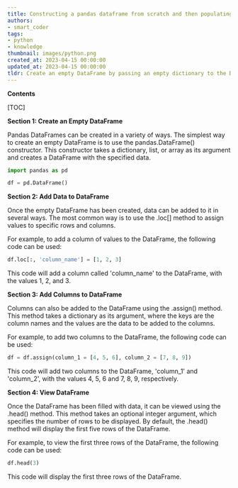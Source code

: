 ```yaml
---
title: Constructing a pandas dataframe from scratch and then populating it with data
authors:
- smart_coder
tags:
- python
- knowledge
thumbnail: images/python.png
created_at: 2023-04-15 00:00:00
updated_at: 2023-04-15 00:00:00
tldr: Create an empty DataFrame by passing an empty dictionary to the DataFrame constructor, then fill it by assigning values to its columns and rows.
---
```


**Contents**

[TOC]

**Section 1: Create an Empty DataFrame**

Pandas DataFrames can be created in a variety of ways. The simplest way to create an empty DataFrame is to use the pandas.DataFrame() constructor. This constructor takes a dictionary, list, or array as its argument and creates a DataFrame with the specified data.

```python
import pandas as pd

df = pd.DataFrame()
```

**Section 2: Add Data to DataFrame**

Once the empty DataFrame has been created, data can be added to it in several ways. The most common way is to use the .loc[] method to assign values to specific rows and columns.

For example, to add a column of values to the DataFrame, the following code can be used:

```python
df.loc[:, 'column_name'] = [1, 2, 3]
```

This code will add a column called 'column_name' to the DataFrame, with the values 1, 2, and 3.

**Section 3: Add Columns to DataFrame**

Columns can also be added to the DataFrame using the .assign() method. This method takes a dictionary as its argument, where the keys are the column names and the values are the data to be added to the columns.

For example, to add two columns to the DataFrame, the following code can be used:

```python
df = df.assign(column_1 = [4, 5, 6], column_2 = [7, 8, 9])
```

This code will add two columns to the DataFrame, 'column_1' and 'column_2', with the values 4, 5, 6 and 7, 8, 9, respectively.

**Section 4: View DataFrame**

Once the DataFrame has been filled with data, it can be viewed using the .head() method. This method takes an optional integer argument, which specifies the number of rows to be displayed. By default, the .head() method will display the first five rows of the DataFrame.

For example, to view the first three rows of the DataFrame, the following code can be used:

```python
df.head(3)
```

This code will display the first three rows of the DataFrame.
